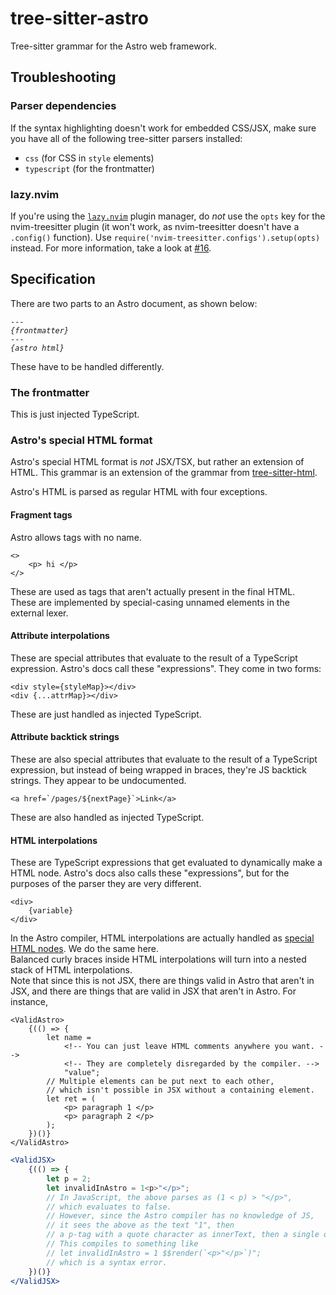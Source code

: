 # tree-sitter-astro

Tree-sitter grammar for the Astro web framework.

## Troubleshooting

### Parser dependencies

If the syntax highlighting doesn't work for embedded CSS/JSX, make sure you have all of the following tree-sitter parsers installed:

- `css` (for CSS in `style` elements)
- `typescript` (for the frontmatter)

### lazy.nvim

If you're using the [`lazy.nvim`](https://github.com/folke/lazy.nvim) plugin manager, do _not_ use the `opts` key for the nvim-treesitter plugin (it won't work, as nvim-treesitter doesn't have a `.config()` function). Use `require('nvim-treesitter.configs').setup(opts)` instead. For more information, take a look at [#16](https://github.com/virchau13/tree-sitter-astro/issues/16).

## Specification

There are two parts to an Astro document, as shown below:
<pre><code>---
<i>{frontmatter}</i>
---
<i>{astro html}</i>
</pre></code>
These have to be handled differently.

### The frontmatter
This is just injected TypeScript.

### Astro's special HTML format
Astro's special HTML format is *not* JSX/TSX, but rather an extension of HTML. This grammar is an extension of the grammar from [tree-sitter-html](https://github.com/tree-sitter/tree-sitter-html).

Astro's HTML is parsed as regular HTML with four exceptions.

#### Fragment tags
Astro allows tags with no name.
```astro
<>
    <p> hi </p>
</>
```
These are used as tags that aren't actually present in the final HTML.  
These are implemented by special-casing unnamed elements in the external lexer.

#### Attribute interpolations
These are special attributes that evaluate to the result of a TypeScript expression. Astro's docs call these "expressions". They come in two forms:
```astro
<div style={styleMap}></div>
<div {...attrMap}></div>
```
These are just handled as injected TypeScript.

#### Attribute backtick strings
These are also special attributes that evaluate to the result of a TypeScript expression, but instead of being wrapped in braces, they're JS backtick strings. They appear to be undocumented.
```astro
<a href=`/pages/${nextPage}`>Link</a>
```
These are also handled as injected TypeScript.

#### HTML interpolations
These are TypeScript expressions that get evaluated to dynamically make a HTML node. Astro's docs also calls these "expressions", but for the purposes of the parser they are very different.
```
<div>
    {variable}
</div>
```
In the Astro compiler, HTML interpolations are actually handled as [special HTML nodes](https://github.com/withastro/compiler/blob/e8b6cdfc89f940a411304787632efd8140535feb/internal/parser.go#L2736). We do the same here.  
Balanced curly braces inside HTML interpolations will turn into a nested stack of HTML interpolations.  
Note that since this is not JSX, there are things valid in Astro that aren't in JSX, and there are things that are valid in JSX that aren't in Astro. For instance,
```astro
<ValidAstro>
    {(() => {
        let name = 
            <!-- You can just leave HTML comments anywhere you want. -->
            <!-- They are completely disregarded by the compiler. -->
            "value";
        // Multiple elements can be put next to each other,
        // which isn't possible in JSX without a containing element.
        let ret = (
            <p> paragraph 1 </p>
            <p> paragraph 2 </p>
        );
    })()}
</ValidAstro>
```
```jsx
<ValidJSX>
    {(() => {
        let p = 2;
        let invalidInAstro = 1<p>"</p>";
        // In JavaScript, the above parses as (1 < p) > "</p>",
        // which evaluates to false.
        // However, since the Astro compiler has no knowledge of JS,
        // it sees the above as the text "1", then
        // a p-tag with a quote character as innerText, then a single quote character again.
        // This compiles to something like
        // let invalidInAstro = 1 $$render(`<p>"</p>`)";
        // which is a syntax error.
    })()}
</ValidJSX>
```


